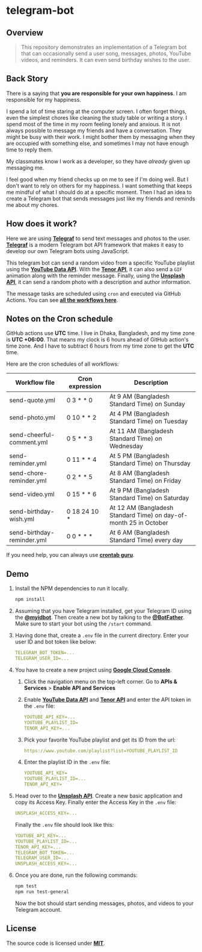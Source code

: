 # telegram-bot

## Overview

> This repository demonstrates an implementation of a Telegram bot that can occasionally send a user song, messages, photos, YouTube videos, and reminders. It can even send birthday wishes to the user.

## Back Story

There is a saying that **you are responsible for your own happiness**. I am responsible for my happiness.

I spend a lot of time staring at the computer screen. I often forget things, even the simplest chores like cleaning the study table or writing a story. I spend most of the time in my room feeling lonely and anxious. It is not always possible to message my friends and have a conversation. They might be busy with their work. I might bother them by messaging when they are occupied with something else, and sometimes I may not have enough time to reply them.

My classmates know I work as a developer, so they have _already_ given up messaging me.

I feel good when my friend checks up on me to see if I'm doing well. But I don't want to rely on others for my happiness. I want something that keeps me mindful of what I should do at a specific moment. Then I had an idea to create a Telegram bot that sends messages just like my friends and reminds me about my chores.

## How does it work?

Here we are using [**Telegraf**][1] to send text messages and photos to the user. [**Telegraf**][1] is a modern Telegram bot API framework that makes it easy to develop our own Telegram bots using JavaScript.

This telegram bot can send a random video from a specific YouTube playlist using the [**YouTube Data API**][2]. With the [**Tenor API**][3], it can also send a `GIF` animation along with the reminder message. Finally, using the [**Unsplash API**][4], it can send a random photo with a description and author information.

The message tasks are scheduled using `cron` and executed via GitHub Actions. You can see [**all the workflows here**][5].

## Notes on the Cron schedule

GitHub actions use **UTC** time. I live in Dhaka, Bangladesh, and my time zone is **UTC +06:00**. That means my clock is 6 hours ahead of GitHub action's time zone. And I have to subtract 6 hours from my time zone to get the **UTC** time.

Here are the cron schedules of all workflows:

| Workflow file              | Cron expression | Description                                                       |
| -------------------------- | --------------- | ----------------------------------------------------------------- |
| send-quote.yml             | 0 3 \* \* 0     | At 9 AM (Bangladesh Standard Time) on Sunday                      |
| send-photo.yml             | 0 10 \* \* 2    | At 4 PM (Bangladesh Standard Time) on Tuesday                     |
| send-cheerful-comment.yml  | 0 5 \* \* 3     | At 11 AM (Bangladesh Standard Time) on Wednesday                  |
| send-reminder.yml          | 0 11 \* \* 4    | At 5 PM (Bangladesh Standard Time) on Thursday                    |
| send-chore-reminder.yml    | 0 2 \* \* 5     | At 8 AM (Bangladesh Standard Time) on Friday                      |
| send-video.yml             | 0 15 \* \* 6    | At 9 PM (Bangladesh Standard Time) on Saturday                    |
| send-birthday-wish.yml     | 0 18 24 10 \*   | At 12 AM (Bangladesh Standard Time) on day-of-month 25 in October |
| send-birthday-reminder.yml | 0 0 \* \* \*    | At 6 AM (Bangladesh Standard Time) every day                      |

If you need help, you can always use [**crontab guru**][10].

## Demo

1. Install the NPM dependencies to run it locally.

    ```bash
    npm install
    ```

2. Assuming that you have Telegram installed, get your Telegram ID using the [**@myidbot**][6]. Then create a new bot by talking to the [**@BotFather**][7]. Make sure to start your bot using the `/start` command.

3. Having done that, create a `.env` file in the current directory. Enter your user ID and bot token like below:

    ```yaml
    TELEGRAM_BOT_TOKEN=...
    TELEGRAM_USER_ID=...
    ```

4. You have to create a new project using [**Google Cloud Console**][8].

    1. Click the navigation menu on the top-left corner. Go to **APIs & Services** > **Enable API and Services**

    2. Enable [**YouTube Data API**][2] and [**Tenor API**][3] and enter the API token in the `.env` file:

        ```yaml
        YOUTUBE_API_KEY=...
        YOUTUBE_PLAYLIST_ID=
        TENOR_API_KEY=...
        ```

    3. Pick your favorite YouTube playlist and get its ID from the url:

        ```yaml
        https://www.youtube.com/playlist?list=YOUTUBE_PLAYLIST_ID
        ```

    4. Enter the playlist ID in the `.env` file:

        ```yaml
        YOUTUBE_API_KEY=
        YOUTUBE_PLAYLIST_ID=...
        TENOR_API_KEY=
        ```

5. Head over to the [**Unsplash API**][4]. Create a new basic application and copy its Access Key. Finally enter the Access Key in the `.env` file:

    ```yaml
    UNSPLASH_ACCESS_KEY=...
    ```

    Finally the `.env` file should look like this:

    ```yaml
    YOUTUBE_API_KEY=...
    YOUTUBE_PLAYLIST_ID=...
    TENOR_API_KEY=...
    TELEGRAM_BOT_TOKEN=...
    TELEGRAM_USER_ID=...
    UNSPLASH_ACCESS_KEY=...
    ```

6. Once you are done, run the following commands:

    ```bash
    npm test
    npm run test-general
    ```

    Now the bot should start sending messages, photos, and videos to your Telegram account.

## License

The source code is licensed under [**MIT**][9].

[1]: https://github.com/telegraf/telegraf
[2]: https://developers.google.com/youtube/v3
[3]: https://developers.google.com/tenor/guides/quickstart
[4]: https://unsplash.com/developers
[5]: https://github.com/ShadowShahriar/telegram-bot/actions
[6]: https://t.me/myidbot
[7]: https://t.me/BotFather
[8]: https://console.cloud.google.com/
[9]: https://github.com/ShadowShahriar/telegram-bot/blob/main/LICENSE
[10]: https://crontab.guru/
